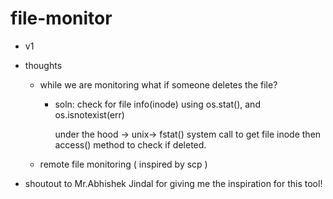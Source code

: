# file-monitor

- v1
* thoughts
    - while we are monitoring what if someone deletes the file?
        - soln: 
            check for file info(inode)
            using os.stat(), and os.isnotexist(err)
            
            under the hood -> unix-> fstat() system call to get file inode then access() method to check if deleted.

    - remote file monitoring ( inspired by scp )


- shoutout to Mr.Abhishek Jindal for giving me the inspiration for this tool!